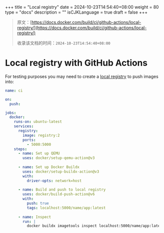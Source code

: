 +++
title = "Local registry"
date = 2024-10-23T14:54:40+08:00
weight = 80
type = "docs"
description = ""
isCJKLanguage = true
draft = false
+++

> 原文：[https://docs.docker.com/build/ci/github-actions/local-registry/](https://docs.docker.com/build/ci/github-actions/local-registry/)
>
> 收录该文档的时间：`2024-10-23T14:54:40+08:00`

# Local registry with GitHub Actions

For testing purposes you may need to create a [local registry](https://hub.docker.com/_/registry) to push images into:



```yaml
name: ci

on:
  push:

jobs:
  docker:
    runs-on: ubuntu-latest
    services:
      registry:
        image: registry:2
        ports:
          - 5000:5000
    steps:
      - name: Set up QEMU
        uses: docker/setup-qemu-action@v3
      
      - name: Set up Docker Buildx
        uses: docker/setup-buildx-action@v3
        with:
          driver-opts: network=host
      
      - name: Build and push to local registry
        uses: docker/build-push-action@v6
        with:
          push: true
          tags: localhost:5000/name/app:latest
      
      - name: Inspect
        run: |
          docker buildx imagetools inspect localhost:5000/name/app:latest      
```
